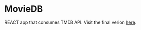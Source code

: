 # MovieDB
REACT app that consumes TMDB API. 
Visit the final verion [here](https://moviesdb-reactapp.netlify.app/).
